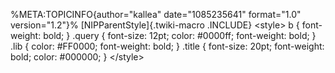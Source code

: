 %META:TOPICINFO{author=\"kallea\" date=\"1085235641\" format=\"1.0\"
version=\"1.2\"}% [NIPParentStyle]{.twiki-macro .INCLUDE} \<style\> b {
font-weight: bold; } .query { font-size: 12pt; color: \#0000ff;
font-weight: bold; } .lib { color: \#FF0000; font-weight: bold; } .title
{ font-size: 20pt; font-weight: bold; color: \#000000; } \</style\>
